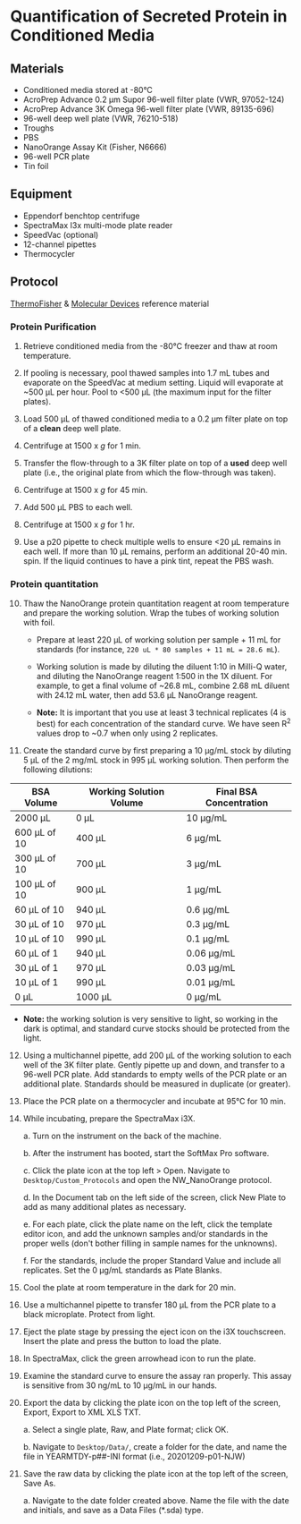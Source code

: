 # Quantification of Secreted Protein in Conditioned Media

## Materials

- Conditioned media stored at -80°C
- AcroPrep Advance 0.2 μm Supor 96-well filter plate (VWR, 97052-124)
- AcroPrep Advance 3K Omega 96-well filter plate (VWR, 89135-696)
- 96-well deep well plate (VWR, 76210-518)
- Troughs
- PBS
- NanoOrange Assay Kit (Fisher, N6666)
- 96-well PCR plate
- Tin foil

## Equipment

- Eppendorf benchtop centrifuge
- SpectraMax I3x multi-mode plate reader
- SpeedVac (optional)
- 12-channel pipettes
- Thermocycler


## Protocol

[ThermoFisher](https://www.thermofisher.com/document-connect/document-connect.html?url=https%3A%2F%2Fassets.thermofisher.com%2FTFS-Assets%2FLSG%2Fmanuals%2Fmp06666.pdf&title=TmFub09yYW5nZSBQcm90ZWluIFF1YW50aXRhdGlvbiBLaXQ=) & [Molecular Devices](https://www.moleculardevices.com/en/assets/app-note/br/using-nanoorange-protein-kit-with-spectramax-microplate-readers#gref) reference material

### Protein Purification

1. Retrieve conditioned media from the -80°C freezer and thaw at room temperature.

2. If pooling is necessary, pool thawed samples into 1.7 mL tubes and evaporate on the SpeedVac at medium setting. Liquid will evaporate at ~500 μL per hour. Pool to <500 μL (the maximum input for the filter plates).

3. Load 500 μL of thawed conditioned media to a 0.2 μm filter plate on top of a **clean** deep well plate.

4. Centrifuge at 1500 x *g* for 1 min.

5. Transfer the flow-through to a 3K filter plate on top of a **used** deep well plate (i.e., the original plate from which the flow-through was taken).

6. Centrifuge at 1500 x *g* for 45 min.

7. Add 500 μL PBS to each well.

8. Centrifuge at 1500 x *g* for 1 hr.

9. Use a p20 pipette to check multiple wells to ensure <20 μL remains in each well. If more than 10 μL remains, perform an additional 20-40 min. spin. If the liquid continues to have a pink tint, repeat the PBS wash.

### Protein quantitation

10. Thaw the NanoOrange protein quantitation reagent at room temperature and prepare the working solution. Wrap the tubes of working solution with foil.

    - Prepare at least 220 μL of working solution per sample + 11 mL for standards (for instance, `220 uL * 80 samples + 11 mL = 28.6 mL`).

    - Working solution is made by diluting the diluent 1:10 in Milli-Q water, and diluting the NanoOrange reagent 1:500 in the 1X diluent. For example, to get a final volume of ~26.8 mL, combine 2.68 mL diluent with 24.12 mL water, then add 53.6 μL NanoOrange reagent.

    - **Note:** It is important that you use at least 3 technical replicates (4 is best) for each concentration of the standard curve. We have seen R<sup>2</sup> values drop to ~0.7 when only using 2 replicates.

11. Create the standard curve by first preparing a 10 μg/mL stock by diluting 5 μL of the 2 mg/mL stock in 995 μL working solution. Then perform the following dilutions:

| BSA Volume    | Working Solution Volume    | Final BSA Concentration |
|---------------|----------------------------|-------------------------|
| 2000 μL       | 0 μL                       | 10 μg/mL                |
| 600 μL of 10  | 400 μL                     | 6 μg/mL                 |
| 300 μL of 10  | 700 μL                     | 3 μg/mL                 |
| 100 μL of 10  | 900 μL                     | 1 μg/mL                 |
| 60 μL of 10   | 940 μL                     | 0.6 μg/mL               |
| 30 μL of 10   | 970 μL                     | 0.3 μg/mL               |
| 10 μL of 10   | 990 μL                     | 0.1 μg/mL               |
| 60 μL of 1    | 940 μL                     | 0.06 μg/mL              |
| 30 μL of 1    | 970 μL                     | 0.03 μg/mL              |
| 10 μL of 1    | 990 μL                     | 0.01 μg/mL              |
| 0 μL          | 1000 μL                    | 0 μg/mL                 |

  - **Note:** the working solution is very sensitive to light, so working in the dark is optimal, and standard curve stocks should be protected from the light.

12. Using a multichannel pipette, add 200 μL of the working solution to each well of the 3K filter plate. Gently pipette up and down, and transfer to a 96-well PCR plate. Add standards to empty wells of the PCR plate or an additional plate. Standards should be measured in duplicate (or greater).

13. Place the PCR plate on a thermocycler and incubate at 95°C for 10 min.

14. While incubating, prepare the SpectraMax i3X.

    a. Turn on the instrument on the back of the machine.

    b. After the instrument has booted, start the SoftMax Pro software.

    c. Click the plate icon at the top left > Open. Navigate to `Desktop/Custom_Protocols` and open the NW_NanoOrange protocol.

    d. In the Document tab on the left side of the screen, click New Plate to add as many additional plates as necessary.

    e. For each plate, click the plate name on the left, click the template editor icon, and add the unknown samples and/or standards in the proper wells (don't bother filling in sample names for the unknowns).

    f. For the standards, include the proper Standard Value and include all replicates. Set the 0 μg/mL standards as Plate Blanks.

14. Cool the plate at room temperature in the dark for 20 min.

15. Use a multichannel pipette to transfer 180 μL from the PCR plate to a black microplate. Protect from light.

16. Eject the plate stage by pressing the eject icon on the i3X touchscreen. Insert the plate and press the button to load the plate.

17. In SpectraMax, click the green arrowhead icon to run the plate.

18. Examine the standard curve to ensure the assay ran properly. This assay is sensitive from 30 ng/mL to 10 μg/mL in our hands.

19. Export the data by clicking the plate icon on the top left of the screen, Export, Export to XML XLS TXT.

    a. Select a single plate, Raw, and Plate format; click OK.

    b. Navigate to `Desktop/Data/`, create a folder for the date, and name the file in YEARMTDY-p##-INI format (i.e., 20201209-p01-NJW)

20. Save the raw data by clicking the plate icon at the top left of the screen, Save As.

    a. Navigate to the date folder created above. Name the file with the date and initials, and save as a Data Files (*.sda) type.
